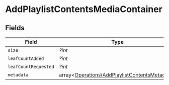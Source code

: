 # AddPlaylistContentsMediaContainer


## Fields

| Field                                                                                                   | Type                                                                                                    | Required                                                                                                | Description                                                                                             | Example                                                                                                 |
| ------------------------------------------------------------------------------------------------------- | ------------------------------------------------------------------------------------------------------- | ------------------------------------------------------------------------------------------------------- | ------------------------------------------------------------------------------------------------------- | ------------------------------------------------------------------------------------------------------- |
| `size`                                                                                                  | *?int*                                                                                                  | :heavy_minus_sign:                                                                                      | N/A                                                                                                     | 1                                                                                                       |
| `leafCountAdded`                                                                                        | *?int*                                                                                                  | :heavy_minus_sign:                                                                                      | N/A                                                                                                     | 1                                                                                                       |
| `leafCountRequested`                                                                                    | *?int*                                                                                                  | :heavy_minus_sign:                                                                                      | N/A                                                                                                     | 1                                                                                                       |
| `metadata`                                                                                              | array<[Operations\AddPlaylistContentsMetadata](../../Models/Operations/AddPlaylistContentsMetadata.md)> | :heavy_minus_sign:                                                                                      | N/A                                                                                                     |                                                                                                         |